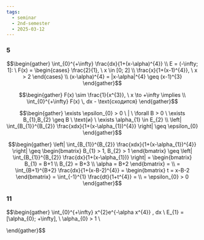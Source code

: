 ```yaml
---
tags:
  - seminar
  - 2nd-semester
  - 2025-03-12
---
```


### 5

$$\begin{gather}
\int_{0}^{+\infty} \frac{dx}{1+(x-\alpha)^{4}} \\
E = (-\infty; 1]: \ F(x) = \begin{cases}
\frac{2}{1}, \ x \in [0; 2] \\
\frac{x}{1+(x-1)^{4}}, \ x > 2
\end{cases} \\
(x-\alpha)^{4} = |x-\alpha|^{4} \geq (x-1)^{3}
\end{gather}$$

$$\begin{gather}
F(x) \sim \frac{1}{x^{3}}, \ x \to +\infty \implies \\
\int_{0}^{+\infty} F(x) \, dx - \text{сходится}
\end{gather}$$

$$\begin{gather}
\exists \epsilon_{0}  > 0 \ | \ \forall B > 0 \ \exists B_{1},B_{2} \geq B \ \text{и} \ \exists \alpha_{1} \in E_{2} \\
\left| \int_{B_{1}}^{B_{2}} \frac{xdx}{1+(x-\alpha_{1})^{4}} \right|  \geq \epsilon_{0}
\end{gather}$$

$$\begin{gather}
\left| \int_{B_{1}}^{B_{2}} \frac{xdx}{1+(x-\alpha_{1})^{4}} \right| \geq \begin{bmatrix}
B_{1} > 1, B_{2} > 1
\end{bmatrix} \geq \left| \int_{B_{1}}^{B_{2}} \frac{dx}{1+(x-\alpha_{1})} \right| = \begin{bmatrix}
B_{1} = B+1 \\
B_{2} = B+3 \\
\alpha = B+2
\end{bmatrix} = \\
= \int_{B+1}^{B+2} \frac{dx}{1+(x-B-2)^{4}} = \begin{bmatrix}
t = x-B-2
\end{bmatrix} = \int_{-1}^{1} \frac{dt}{1+t^{4}} = \\
= \epsilon_{0} > 0
\end{gather}$$

### 11

$$\begin{gather}
\int_{0}^{+\infty} x^{2}e^{-\alpha x^{4}} \, dx  \\
E_{1} = [\alpha_{0}; +\infty], \ \alpha_{0} > 1 \\

\end{gather}$$